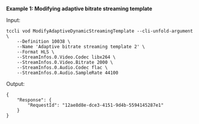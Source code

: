 **Example 1: Modifying adaptive bitrate streaming template**



Input: 

```
tccli vod ModifyAdaptiveDynamicStreamingTemplate --cli-unfold-argument  \
    --Definition 10038 \
    --Name 'Adaptive bitrate streaming template 2' \
    --Format HLS \
    --StreamInfos.0.Video.Codec libx264 \
    --StreamInfos.0.Video.Bitrate 2000 \
    --StreamInfos.0.Audio.Codec flac \
    --StreamInfos.0.Audio.SampleRate 44100
```

Output: 
```
{
    "Response": {
        "RequestId": "12ae8d8e-dce3-4151-9d4b-5594145287e1"
    }
}
```


